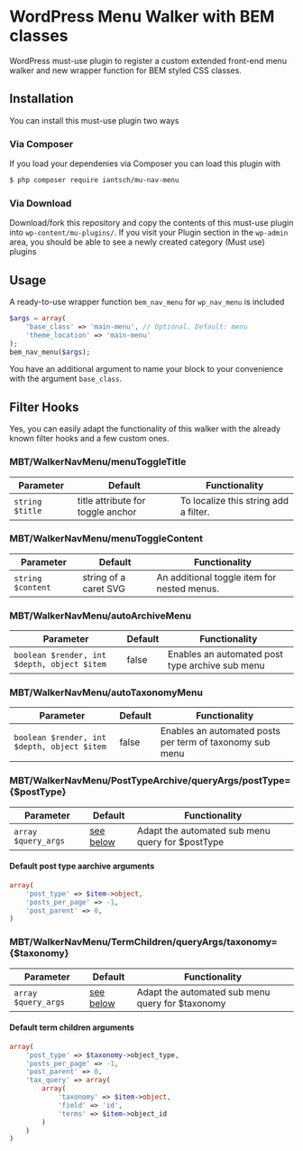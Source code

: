 # WordPress Menu Walker with BEM classes

WordPress must-use plugin to register a custom extended front-end menu walker and new wrapper function for BEM styled CSS classes.

## Installation

You can install this must-use plugin two ways

### Via Composer

If you load your dependenies via Composer you can load this plugin with

```sh
$ php composer require iantsch/mu-nav-menu
```

### Via Download

Download/fork this repository and copy the contents of this must-use plugin into `wp-content/mu-plugins/`. 
If you visit your Plugin section in the `wp-admin` area, you should be able to see a newly created category (Must use) plugins

## Usage

A ready-to-use wrapper function `bem_nav_menu` for `wp_nav_menu` is included 

```php
$args = array(
    'base_class' => 'main-menu', // Optional. Default: menu
    'theme_location' => 'main-menu'
);
bem_nav_menu($args);
```

You have an additional argument to name your block to your convenience with the argument `base_class`.

## Filter Hooks

Yes, you can easily adapt the functionality of this walker with the already known filter hooks and a few custom ones.

### MBT/WalkerNavMenu/menuToggleTitle

| Parameter | Default | Functionality |
|  --- | --- | --- | 
| `string $title` | title attribute for toggle anchor | To localize this string add a filter. |

### MBT/WalkerNavMenu/menuToggleContent

| Parameter | Default | Functionality |
|  --- | --- | --- | 
| `string $content` | string of a caret SVG | An additional toggle item for nested menus. |

### MBT/WalkerNavMenu/autoArchiveMenu

| Parameter | Default | Functionality |
|  --- | --- | --- | 
| `boolean $render, int $depth, object $item` | false | Enables an automated post type archive sub menu |

### MBT/WalkerNavMenu/autoTaxonomyMenu

| Parameter | Default | Functionality |
|  --- | --- | --- | 
| `boolean $render, int $depth, object $item` | false | Enables an automated posts per term of taxonomy sub menu |

###  MBT/WalkerNavMenu/PostTypeArchive/queryArgs/postType={$postType} 

| Parameter | Default | Functionality |
|  --- | --- | --- | 
| `array $query_args` | [see below](#default-post-type-archive-arguments) | Adapt the automated sub menu query for $postType |

#### Default post type aarchive arguments

```php
array(
    'post_type' => $item->object,
    'posts_per_page' => -1,
    'post_parent' => 0,
)
```

### MBT/WalkerNavMenu/TermChildren/queryArgs/taxonomy={$taxonomy} 

| Parameter | Default | Functionality |
|  --- | --- | --- | 
| `array $query_args` | [see below](#default-term-children-arguments) | Adapt the automated sub menu query for $taxonomy |


#### Default term children arguments

```php
array(
    'post_type' => $taxonomy->object_type,
    'posts_per_page' => -1,
    'post_parent' => 0,
    'tax_query' => array(
        array(
            'taxonomy' => $item->object,
            'field' => 'id',
            'terms' => $item->object_id
        )
    )
)
```
